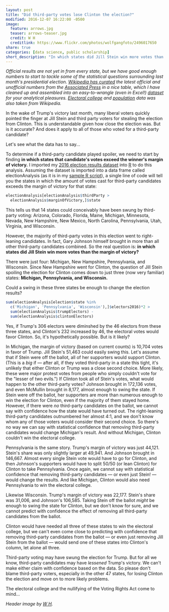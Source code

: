 ```yaml
---
layout: post
title: "Did third-party votes lose Clinton the election?"
modified: 2016-12-07 16:22:00 -0500
image:
  feature: arrows.jpg
  teaser: arrows-teaser.jpg
  credit: W H
  creditlink: https://www.flickr.com/photos/wolfgangfoto/2496017650
share: true
categories: [data science, public scholarship]
short_description: "In which states did Jill Stein win more votes than the margin of victory? Could a swing in these states be enough to change the election results?"
---
```


<i>Official results are not yet in from every state, but we have good enough numbers to start to tackle some of the statistical questions surrounding last month's presidential election. <a href="https://en.wikipedia.org/wiki/United_States_presidential_election,_2016" target="_blank">Wikipedia has curated</a> the latest official and unofficial numbers from the <a href="https://interactives.ap.org/2016/general-election/?SITE=NEWSHOURELN" target="_blank">Associated Press</a> in a nice table, which I have cleaned up and assembled into an easy-to-wrangle (even in Excel!) <a href="https://github.com/kshaffer/election2016" target="_blank">dataset</a> for your analytical pleasures. <a href="https://en.wikipedia.org/wiki/Electoral_College_(United_States)" target="_blank">Electoral college</a> and <a href="https://en.wikipedia.org/wiki/List_of_U.S._states_and_territories_by_population" target="_blank">population</a> data was also taken from Wikipedia.</i>


In the wake of Trump's victory last month, many liberal voters quickly pointed the finger at Jill Stein and third party voters for stealing the election from Clinton. This is understandable given how close the election was. But is it accurate? And does it apply to all of those who voted for a third-party candidate?

Let's see what the data has to say...


To determine if a third-party candidate played spoiler, we need to start by finding **in which states that candidate's votes exceed the winner's margin of victory.** I imported my <a href="https://github.com/kshaffer/election2016" target="_blank">2016 election results dataset</a> into <a href="https://www.r-project.org/" target="_blank">R</a> to do this analysis. Assuming the dataset is imported into a data frame called electionAnalysis (as it is in my <a href="https://github.com/kshaffer/election2016/blob/master/2016Election.R" target="_blank">sample R script</a>), a single line of code will tell you the states in which the amount of votes cast for third-party candidates exceeds the margin of victory for that state:

~~~R
electionAnalysis[electionAnalysis$thirdParty >
  electionAnalysis$marginOfVictory,]$state
~~~

This tells us that 14 states could conceivably have been swung by third-party voting: Arizona, Colorado, Florida, Maine, Michigan, Minnesota, Nevada, New Hampshire, New Mexico, North Carolina, Pennsylvania, Utah, Virginia, and Wisconsin.

However, the majority of third-party votes in this election went to right-leaning candidates. In fact, Gary Johnson himself brought in more than all other third-party candidates combined. So the real question is: **in which states did Jill Stein win more votes than the margin of victory?**

There were just four: Michigan, New Hampshire, Pennsylvania, and Wisconsin. Since New Hampshire went for Clinton, the question of Jill Stein spoiling the election for Clinton comes down to just three (now very familiar) states: **Michigan, Pennsylvania, and Wisconsin.**

Could a swing in these three states be enough to change the election results?

~~~R
sum(electionAnalysis[election$state %in%
  c('Michigan', 'Pennsylvania', 'Wisconsin'),]$electors2016)*2 >
  sum(electionAnalysis$trumpElectors) -
  sum(electionAnalysis$clintonElectors)
~~~

Yes, if Trump's 306 electors were diminshed by the 46 electors from these three states, and Clinton's 232 increased by 46, the electoral votes would favor Clinton. So, it's hypothetically possible. But is it likely?

In Michigan, the margin of victory (based on current counts) is 10,704 votes in favor of Trump. Jill Stein's 51,463 could easily swing this. Let's assume that if Stein were off the ballot, all of her supporters would support Clinton. (This is a *big* if ― after all, if they voted third-party in a state this tight, it's unlikely that either Clinton or Trump was a close second choice. More likely, these were major protest votes from people who simply couldn't vote for the "lesser of two evils.") If Clinton took all of Stein's votes, what would happen to the other third-party votes? Johnson brought in 172,136 votes, and even McMullin brought in 8,177, almost enough to swing the state. If Stein were off the ballot, her supporters are more than numerous enough to win the election for Clinton, even if the majority of them stayed home. However, if there were *no* third-party candidates on the ballot, we cannot say with confidence how the state would have turned out. The right-leaning third-party candidates outnumbered her almost 4:1, and we don't know whom any of those voters would consider their second choice. So there's no way we can say with statistical confidence that removing third-party candidates would change Michigan's result. And without Michigan, Clinton couldn't win the electoral college.

Pennsylvania is the same story. Trump's margin of victory was just 44,121. Stein's share was only slightly larger at 49,941. And Johnson brought in 146,667. Almost every single Stein vote would have to go for Clinton, and then Johnson's supporters would have to split 50/50 (or lean Clinton) for Clinton to take Pennsylvania. Once again, we cannot say with statistical confidence that removing third-party candidates ― or even just Stein! ― would change the results. And like Michigan, Clinton would also need Pennsylvania to win the electoral college.

Likewise Wisconsin. Trump's margin of victory was 22,177. Stein's share was 31,006, and Johnson's 106,585. Taking Stein off the ballot *might* be enough to swing the state for Clinton, but we don't know for sure, and we cannot predict with confidence the effect of removing all third-party candidates from the ballot.

Clinton would have needed all three of these states to win the electoral college, but we can't even come close to predicting with confidence that removing third-party candidates from the ballot ― or even just removing Jill Stein from the ballot ― would send one of these states into Clinton's column, let alone all three.

Third-party voting may have swung the election for Trump. But for all we know, third-party candidates may have *lessened* Trump's victory. We can't make either claim with confidence based on the data. So please don't blame third-party voters, especially in the other 47 states, for losing Clinton the election and move on to more likely problems.

The electoral college and the nullifying of the Voting Rights Act come to mind...

*Header image by [W H](https://www.flickr.com/photos/wolfgangfoto/2496017650).*
